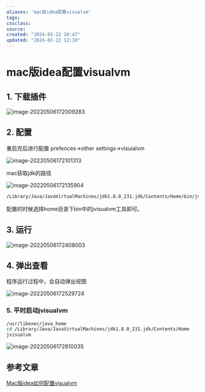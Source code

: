 ```yaml
---
aliases: 'mac版idea配置visualvm'
tags: 
cssclass:
source:
created: "2024-02-22 10:47"
updated: "2024-03-12 12:10"
---
```

# mac版idea配置visualvm

## 1. 下载插件

![image-20220506172009283](https://cdn.jsdelivr.net/gh/MrJackC/PicGoImages/other/202403121209570.png)

## 2. 配置

重启完后进行配置 prefences->other settings->visuialvm

![image-20220506172101313](https://cdn.jsdelivr.net/gh/MrJackC/PicGoImages/other/202403121209615.png)

mac获取jdk的路径

![image-20220506172135904](https://cdn.jsdelivr.net/gh/MrJackC/PicGoImages/other/202403121209645.png)

```bash
/Library/Java/JavaVirtualMachines/jdk1.8.0_231.jdk/Contents/Home/bin/jvisualvm
```

配置的时候选择home目录下bin中的jvisualvm工具即可。

## 3. 运行

![image-20220506172408003](https://cdn.jsdelivr.net/gh/MrJackC/PicGoImages/other/202403121209682.png)

## 4. 弹出查看

程序运行过程中，会自动弹出视图

![image-20220506172529724](https://cdn.jsdelivr.net/gh/MrJackC/PicGoImages/other/202403121209716.png)

### 5. 平时启动jvisualvm

```bash
/usr/libexec/java_home
cd /Library/Java/JavaVirtualMachines/jdk1.8.0_231.jdk/Contents/Home
jvisualvm
```

![image-20220506172810035](https://cdn.jsdelivr.net/gh/MrJackC/PicGoImages/other/202403121209741.png)

## 参考文章

[Mac版idea如何配置visualvm](https://blog.csdn.net/sinat_24230393/article/details/93596359)